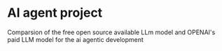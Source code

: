 # AI agent project

Comparsion of the free open source available LLm model and OPENAI's paid LLM model for the ai agentic development